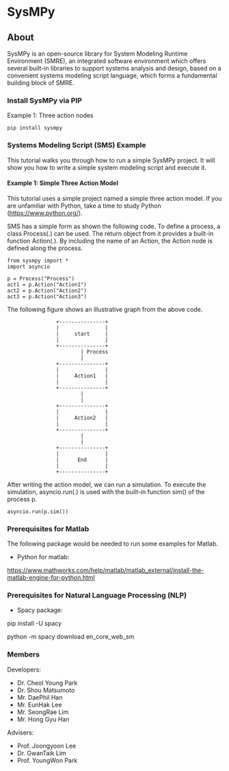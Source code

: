 # SysMPy
 
## About
SysMPy is an open-source library for System Modeling Runtime Environment (SMRE), an integrated software environment which offers several built-in libraries to support systems analysis and design, based on a convenient systems modeling script language, which forms a fundamental building block of SMRE.


### Install SysMPy via PIP
Example 1: Three action nodes 

```
pip install sysmpy
```

### Systems Modeling Script (SMS) Example
This tutorial walks you through how to run a simple SysMPy project. 
It will show you how to write a simple system modeling script and execute it.

#### Example 1: Simple Three Action Model 

This tutorial uses a simple project named a simple three action model. 
If you are unfamiliar with Python, take a time to study Python (https://www.python.org/).

SMS has a simple form as shown the following code. 
To define a process, a class Process(.) can be used. 
The return object from it provides a built-in function Action(.). 
By including the name of an Action, the Action node is defined along the process.  


```
from sysmpy import *
import asyncio

p = Process("Process")
act1 = p.Action("Action1")
act2 = p.Action("Action2")
act3 = p.Action("Action3")
```

The following figure shows an illustrative graph from the above code. 

```
                +---------------+
                |               |
                |     start     |
                |               |
                +---------------+
                        | Process
                        |
                +---------------+
                |               |
                |     Action1   |
                |               |        
                +---------------+        
                        |
                        |
                +---------------+
                |               |
                |     Action2   |
                |               |        
                +---------------+        
                        |
                        | 
                +---------------+
                |               |
                |      End      |
                |               |
                +---------------+
```

After writing the action model, we can run a simulation. 
To execute the simulation, asyncio.run(.) is used with the built-in function sim() of the process p.

```
asyncio.run(p.sim())
```

### Prerequisites for Matlab 
The following package would be needed to run some examples for Matlab. 
- Python for matlab:

https://www.mathworks.com/help/matlab/matlab_external/install-the-matlab-engine-for-python.html

### Prerequisites for Natural Language Processing (NLP) 
- Spacy package:

pip install -U spacy

python -m spacy download en_core_web_sm

### Members
Developers:

- Dr. Cheol Young Park
- Dr. Shou Matsumoto 
- Mr. DaePhil Han
- Mr. EunHak Lee 
- Mr. SeongRae Lim
- Mr. Hong Gyu Han

Advisers:

- Prof. Joongyoon Lee
- Dr. GwanTaik Lim
- Prof. YoungWon Park

